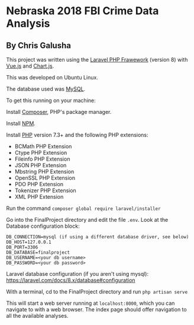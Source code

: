 # Nebraska 2018 FBI Crime Data Analysis
## By Chris Galusha

This project was written using the [Laravel PHP Frawework](https://laravel.com/docs) (version 8) with [Vue.js](https://vuejs.org/) and [Chart.js](https://www.chartjs.org/).

This was developed on Ubuntu Linux.

The database used was [MySQL](https://www.mysql.com/).

To get this running on your machine:

Install [Composer](https://getcomposer.org/), PHP's package manager.

Install [NPM](https://www.npmjs.com/).

Install [PHP](https://www.php.net/) version 7.3+ and the following PHP extensions:

- BCMath PHP Extension
- Ctype PHP Extension
- Fileinfo PHP Extension
- JSON PHP Extension
- Mbstring PHP Extension
- OpenSSL PHP Extension
- PDO PHP Extension
- Tokenizer PHP Extension
- XML PHP Extension

Run the command `composer global require laravel/installer`

Go into the FinalProject directory and edit the file `.env`. Look at the Database configuration block:

```
DB_CONNECTION=mysql (if using a different database driver, see below)
DB_HOST=127.0.0.1
DB_PORT=3306
DB_DATABASE=finalproject
DB_USERNAME=<your db username>
DB_PASSWORD=<your db password>
```

Laravel database configuration (if you aren't using mysql): https://laravel.com/docs/8.x/database#configuration

With a terminal, cd to the FinalProject directory and run `php artisan serve`

This will start a web server running at `localhost:8000`, which you can navigate to with a web browser.
The index page should offer navigation to all the available analyses.
